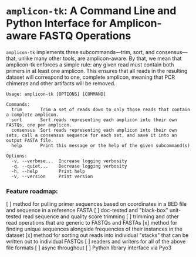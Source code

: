 # `amplicon-tk`: A Command Line and Python Interface for Amplicon-aware FASTQ Operations

`amplicon-tk` implements three subcommands—trim, sort, and consensus—that, unlike many
other tools, are amplicon-aware. By that, we mean that amplicon-tk enforces a simple rule:
any given read must contain both primers in at least one amplicon. This ensures that all
reads in the resulting dataset will correspond to one, complete amplicon, meaning that PCR
chimeras and other artifacts will be removed.

```
Usage: amplicon-tk [OPTIONS] [COMMAND]

Commands:
  trim       Trim a set of reads down to only those reads that contain a complete amplicon.
  sort       Sort reads representing each amplicon into their own FASTQs, one per amplicon.
  consensus  Sort reads representing each amplicon into their own sets, call a consensus sequence for each set, and save it into an output FASTA file.
  help       Print this message or the help of the given subcommand(s)

Options:
  -v, --verbose...  Increase logging verbosity
  -q, --quiet...    Decrease logging verbosity
  -h, --help        Print help
  -V, --version     Print version
```

### Feature roadmap:

[ ] method for pulling primer sequences based on coordinates in a BED file and sequence in a reference FASTA
[ ] doc-tested and "black-box" unit-tested read sequence and quality score trimming
[ ] trimming and other read operations that are generic to FASTQs and FASTAs
[x] method for finding unique sequences alongside frequencies of their instances in the dataset
[x] method for sorting out reads into individual "stacks" that can be written out to individual FASTQs
[ ] readers and writers for all of the above file formats
[ ] async throughout
[ ] Python library interface via Pyo3

